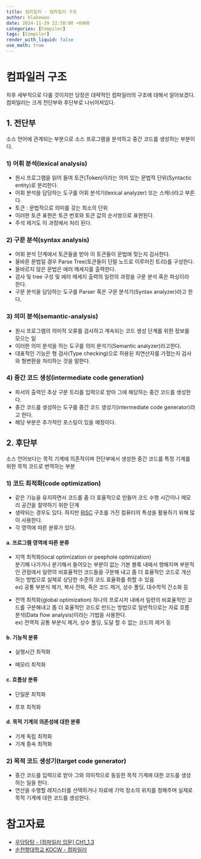 ```yaml
---
title: 컴파일러 - 컴파일러 구조
author: blakewoo
date: 2024-11-29 22:50:00 +0900
categories: [Compiler]
tags: [Compiler] 
render_with_liquid: false
use_math: true
---
```


# 컴파일러 구조
차후 세부적으로 다룰 것이지만 당장은 대략적인 컴파일러의 구조에 대해서 알아보겠다.
컴파일러는 크게 전단부와 후단부로 나뉘어져있다.

## 1. 전단부
소스 언어에 관계되는 부분으로 소스 프로그램을 분석하고 중간 코드를 생성하는 부분이다.

### 1) 어휘 분석(lexical analysis)
- 원시 프로그램을 읽어 들여 토큰(Token)이라는 의미 있는 문법적 단위(Syntactic entity)로 분리한다.
- 어휘 분석을 담당하는 도구를 어휘 분석기(lexical analyzer) 또는 스캐너라고 부른다.
- 토큰 : 문법적으로 의미를 갖는 최소의 단위
- 이러한 토큰 표현은 토큰 번호와 토큰 값의 순서쌍으로 표현된다.  
- 주석 제거도 이 과정에서 처리 된다.

### 2) 구문 분석(syntax analysis)
- 어휘 분석 단계에서 토큰들을 받아 이 토큰들이 문법에 맞는지 검사한다.
- 올바른 문법일 경우 Parse Tree(토큰들이 단말 노드로 이루어진 트리)를 구성한다.  
- 올바르지 않은 문법은 에러 메세지를 출력한다.
- 검사 및 tree 구성 및 에러 메세지 출력의 일련의 과정을 구문 분석 혹은 파싱이라 한다.
- 구문 분석을 담당하는 도구를 Parser 혹은 구문 분석기(Syntax analyzer)라고 한다.

### 3) 의미 분석(semantic-analysis)
- 원시 프로그램의 의미적 오류를 검사하고 계속되는 코드 생성 단계를 위한 정보를 모으는 일
- 이러한 의미 분석을 하는 도구를 의미 분석기(Semantic analyzer)라고한다.
- 대표적인 기능은 형 검사(Type checking)으로 허용된 피연산자를 가졌는지 검사와 형변환을
  처리하는 것을 말한다.

### 4) 중간 코드 생성(intermediate code generation) 
- 파서의 출력인 추상 구문 트리를 입력으로 받아 그에 해당하는 중간 코드를 생성한다.
- 중간 코드를 생성하는 도구를 중간 코드 생성기(intermediate code generator)라고 한다.
- 해당 부분은 추가적인 포스팅이 있을 예정이다.

## 2. 후단부
소스 언어보다는 목적 기계에 의존적이며 전단부에서 생성한 중간 코드를 특정 기계를 위한 목적 코드로 번역하는 부분

### 1) 코드 최적화(code optimization)
- 같은 기능을 유지하면서 코드를 좀 더 효율적으로 만들어 코드 수행 시간이나 메모리 공간을 절약하기 위한 단계
- 생략되는 경우도 있다. 하지만 [RISC](https://blakewoo.github.io/posts/%EC%BB%B4%ED%93%A8%ED%84%B0%EA%B5%AC%EC%A1%B0-CPU-%EC%95%84%ED%82%A4%ED%85%8D%EC%B2%98-%EC%A2%85%EB%A5%98/) 구조를 가진
  컴퓨터의 특성을 활용하기 위해 많이 사용한다.
- 각 영역에 따른 분류가 있다.

#### a. 프로그램 영역에 따른 분류
- 지역 최적화(local optimization or peephole optimization)   
  분기해 나가거나 분기해서 들어오는 부분이 없는 기본 블록 내에서 행해지며 부분적인 관점에서 일련의 비효율적인 코드들을 구분해 내고
  좀 더 효율적인 코드로 개선하는 방법으로 실제로 상당한 수준의 코드 효율화를 취할 수 있음   
  ex) 공통 부분식 제거, 복사 전파, 죽은 코드 제거, 상수 폴딩, 대수학적 간소화 등


- 전역 최적화(global optimization)
  하나의 프로시저 내에서 일련의 비효율적인 코드를 구분해내고 좀 더 효율적인 코드로 만드는 방법으로 일반적으로는 자료 흐름 분석(Data flow analysis)이라는 기법을 사용한다.   
  ex) 전역적 공통 부분식 제거, 상수 폴딩, 도달 할 수 없는 코드의 제거 등
  

#### b. 기능적 분류
- 실행시간 최적화

- 메모리 최적화

#### c. 흐름상 분류
- 단일문 최적화

- 루프 최적화

#### d. 목적 기계의 의존성에 대한 분류
- 기계 독립 최적화
- 기계 종속 최적화

### 2) 목적 코드 생성기(target code generator)
- 중간 코드를 입력으로 받아 그와 의미적으로 동등한 목적 기계에 대한 코드를 생성하는 일을 한다.
- 연산을 수행할 레지스터를 선택하거나 자료에 기억 장소의 위치를 정해주며 실제로 목적 기계에 대한 코드를 생성한다.


# 참고자료
- [우당탕탕 - [컴파일러 입문] CH1_1.3](https://velog.io/@yeonheedong/CH11.3)
- [순천향대학교 KOCW - 컴파일러](http://www.kocw.net/home/cview.do?cid=483c036ed189cda6&ar=link_openapi)
